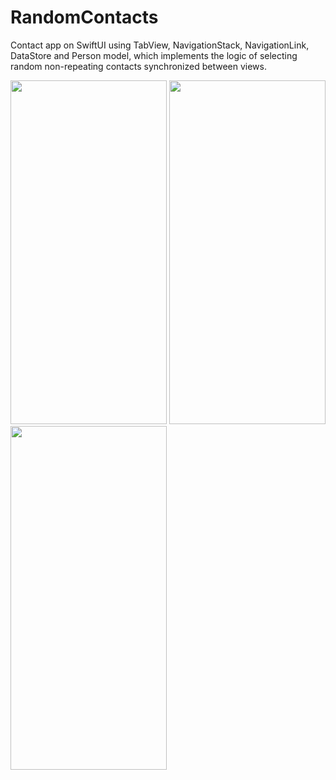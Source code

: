 # RandomContacts

Contact app on SwiftUI using TabView, NavigationStack, NavigationLink, DataStore and Person model, which implements the logic of selecting random non-repeating contacts synchronized between views.

<img src="https://github.com/ice43/RandomContacts/assets/92436401/db4e43a1-45f7-4b7f-9f98-d323376f02c1" width="250" height="550"/>
<img src="https://github.com/ice43/RandomContacts/assets/92436401/625b3704-cc30-431c-aada-230505b48872" width="250" height="550"/>
<img src="https://github.com/ice43/RandomContacts/assets/92436401/bf2c7a89-bd78-46f0-9145-c103d66a2576" width="250" height="550"/>
